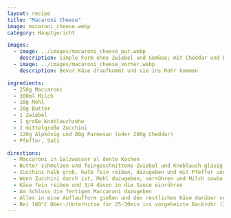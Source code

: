 ```yaml
---
layout: recipe
title: "Macaroni Cheese"
image: macaroni_cheese.webp
category: Hauptgericht

images:
  - image: ../images/macaroni_cheese_pur.webp
    description: Simple Form ohne Zwiebel und Gemüse; mit Cheddar und Penne statt Macaroni (passt nicht so gut). Butter schmelzen, Mehl und Milch dazu, dann Käse und danach Nudeln reingeben
  - image: ../images/macaroni_cheese_vorher.webp
    description: Bevor Käse draufkommt und sie ins Rohr kommen

ingredients:
  - 250g Maccaroni
  - 300ml Milch
  - 10g Mehl
  - 20g Butter
  - 1 Zwiebel
  - 1 große Knoblauchzehe
  - 2 mittelgroße Zucchini
  - 120g Alpkönig und 80g Parmesan (oder 200g Cheddar)
  - Pfeffer, Salz

directions:
  - Maccaroni in Salzwasser al dente Kochen
  - Butter schmelzen und feingeschnittene Zwiebel und Knoblauch glasig dünsten
  - Zucchini halb grob, halb fein reiben, dazugeben und mit Pfeffer und Suppenwürze würzen
  - Wenn Zucchini durch ist, Mehl dazugeben, verrühren und Milch sowie etwas Pfeffer dazugeben
  - Käse fein reiben und 3/4 davon in die Sauce einrühren
  - Am Schluss die fertigen Maccaroni dazugeben
  - Alles in eine Auflaufform gießen und den restlichen Käse darüber verteilen
  - Bei 180°C Ober-/Unterhitze für 25-30min ins vorgeheizte Backrohr (2. Schiene von unten) geben
---
```

